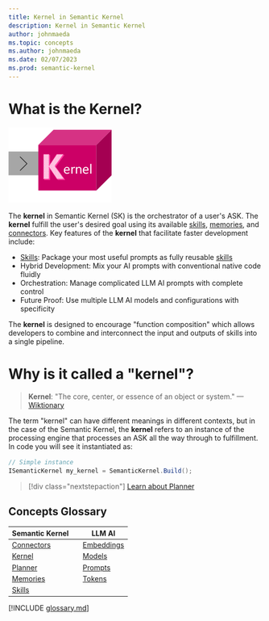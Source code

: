 ```yaml
---
title: Kernel in Semantic Kernel
description: Kernel in Semantic Kernel
author: johnmaeda
ms.topic: concepts
ms.author: johnmaeda
ms.date: 02/07/2023
ms.prod: semantic-kernel
---
```

# What is the Kernel?

![](../media/kernelsm.png)

The **kernel** in Semantic Kernel (SK) is the orchestrator of a user's ASK. The **kernel** fulfill the user's desired goal using its available [skills](skills), [memories](memories), and [connectors](connectors). Key features of the **kernel** that facilitate faster development include:

* [Skills](skills): Package your most useful prompts as fully reusable [skills](skills)
* Hybrid Development: Mix your AI prompts with conventional native code fluidly
* Orchestration: Manage complicated LLM AI prompts with complete control
* Future Proof: Use multiple LLM AI models and configurations with specificity

The **kernel** is designed to encourage "function composition" which allows developers to combine and interconnect the input and outputs of skills into a single pipeline.

# Why is it called a "kernel"?

> **Kernel**: "The core, center, or essence of an object or system." —[Wiktionary](https://en.wiktionary.org/wiki/kernel)

The term "kernel" can have different meanings in different contexts, but in the case of the Semantic Kernel, the **kernel** refers to an instance of the processing engine that processes an ASK all the way through to fulfillment. In code you will see it instantiated as:

```csharp
// Simple instance
ISemanticKernel my_kernel = SemanticKernel.Build();
```

> [!div class="nextstepaction"]
> [Learn about Planner](planner.md)

## Concepts Glossary

| Semantic Kernel | | LLM AI |
|---|---|---|
| [Connectors](connectors) || [Embeddings](embeddings) |
| [Kernel](kernel) || [Models](models) |
| [Planner](planner) || [Prompts](prompts) |
| [Memories](memories) || [Tokens](tokens) |
| [Skills](skills) ||  |

[!INCLUDE [glossary.md](./includes)]
